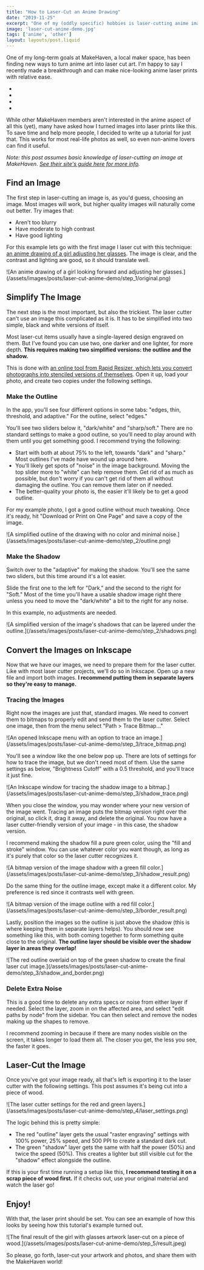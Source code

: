 ```yaml
---
title: "How to Laser-Cut an Anime Drawing"
date: "2019-11-25"
excerpt: "One of my (oddly specific) hobbies is laser-cutting anime images. A few MakeHaven members have been curious how, so I wrote a tutorial on making your own."
image: 'laser-cut-anime-demo.jpg'
tags: ['anime', 'other']
layout: layouts/post.liquid
---
```


One of my long-term goals at MakeHaven, a local maker space, has been finding new ways to turn anime art into laser cut art. I'm happy to say I recently made a breakthrough and can make nice-looking anime laser prints with relative ease.

<ul class="flex mb-2 flex-row flex-wrap flex-align-center flex-justify-around list-reset">
  <li class="width-50 sm--width-25 p-1 mb-0">
    <img src="/assets/images/posts/laser-cut-anime-demo/examples/1.jpg" alt="" />
  </li>
  <li class="width-50 sm--width-25 p-1 mb-0">
    <img src="/assets/images/posts/laser-cut-anime-demo/examples/3.jpg" alt="" />
  </li>
  <li class="width-50 sm--width-25 p-1 mb-0">
    <img src="/assets/images/posts/laser-cut-anime-demo/examples/4.jpeg" alt="" />
  </li>
  <li class="width-50 sm--width-25 p-1 mb-0">
    <img src="/assets/images/posts/laser-cut-anime-demo/examples/5.jpeg" alt="" />
  </li>
</ul>

While other MakeHaven members aren't interested in the anime aspect of all this (yet), many have asked how I turned images into laser prints like this. To save time and help more people, I decided to write up a tutorial for just that. This works for most real-life photos as well, so even non-anime lovers can find it useful.

_Note: this post assumes basic knowledge of laser-cutting an image at MakeHaven. [See their site's guide here for more info](https://www.makehaven.org/i/424)._

## Find an Image

The first step in laser-cutting an image is, as you'd guess, choosing an image. Most images will work, but higher quality images will naturally come out better. Try images that:

- Aren't too blurry
- Have moderate to high contrast
- Have good lighting

For this example lets go with the first image I laser cut with this technique: [an anime drawing of a girl adjusting her glasses](https://safebooru.org/index.php?page=post&s=view&id=2444294). The image is clear, and the contrast and lighting are good, so it should translate well.

<span class="block mx-auto sm--width-50">
 ![An anime drawing of a girl looking forward and adjusting her glasses.](/assets/images/posts/laser-cut-anime-demo/step_1/original.png)
</span>

## Simplify The Image

The next step is the most important, but also the trickiest. The laser cutter can't use an image this complicated as it is. It has to be simplified into two simple, black and white versions of itself.

Most laser-cut items usually have a single-layered design engraved on them. But I've found you can use two, one darker and one lighter, for more depth. **This requires making two simplified versions: the outline and the shadow.**

This is done with [an online tool from Rapid Resizer, which lets you convert photographs into stenciled versions of themselves](https://online.rapidresizer.com/photograph-to-pattern.php). Open it up, load your photo, and create two copies under the following settings.

### Make the Outline

In the app, you'll see four different options in some tabs: "edges, thin, threshold, and adaptive." For the outline, select "edges."

You'll see two sliders below it, "dark/white" and "sharp/soft." There are no standard settings to make a good outline, so you'll need to play around with them until you get something good. I recommend trying the following:

- Start with both at about 75% to the left, towards "dark" and "sharp." Most outlines I've made have wound up around here.
- You'll likely get spots of "noise" in the image background. Moving the top slider more to "white" can help remove them. Get rid of as much as possible, but don't worry if you can't get rid of them all without damaging the outline. You can remove them later on if needed.
- The better-quality your photo is, the easier it'll likely be to get a good outline.

For my example photo, I got a good outline without much tweaking. Once it's ready, hit "Download or Print on One Page" and save a copy of the image.

<span class="block mx-auto sm--width-75">
 ![A simplified outline of the drawing with no color and minimal noise.](/assets/images/posts/laser-cut-anime-demo/step_2/outline.png)
</span>

### Make the Shadow

Switch over to the "adaptive" for making the shadow. You'll see the same two sliders, but this time around it's a lot easier.

Slide the first one to the left for "Dark," and the second to the right for "Soft." Most of the time you'll have a usable shadow image right there unless you need to move the "dark/white" a bit to the right for any noise.

In this example, no adjustments are needed.

<span class="block mx-auto sm--width-75">
 ![A simplified version of the image's shadows that can be layered under the outline.](/assets/images/posts/laser-cut-anime-demo/step_2/shadows.png)
</span>

## Convert the Images on Inkscape

Now that we have our images, we need to prepare them for the laser cutter. Like with most laser cutter projects, we'll do so in Inkscape. Open up a new file and import both images. **I recommend putting them in separate layers so they're easy to manage.**

### Tracing the Images

Right now the images are just that, standard images. We need to convert them to bitmaps to properly edit and send them to the laser cutter. Select one image, then from the menu select "Path > Trace Bitmap..."

<span class="block mx-auto sm--width-50">
 ![An opened Inkscape menu with an option to trace an image.](/assets/images/posts/laser-cut-anime-demo/step_3/trace_bitmap.png)
</span>

You'll see a window like the one below pop up. There are lots of settings for how to trace the image, but we don't need most of them. Use the same settings as below, "Brightness Cutoff" with a 0.5 threshold, and you'll trace it just fine.

<span class="block mx-auto sm--width-75">
 ![An Inkscape window for tracing the shadow image to a bitmap.](/assets/images/posts/laser-cut-anime-demo/step_3/shadow_trace.png)
</span>

When you close the window, you may wonder where your new version of the image went. Tracing an image puts the bitmap version right over the original, so click it, drag it away, and delete the original. You now have a laser cutter-friendly version of your image - in this case, the shadow version.

I recommend making the shadow fill a pure green color, using the "fill and stroke" window. You can use whatever color you want though, as long as it's purely that color so the laser cutter recognizes it.

<span class="block mx-auto sm--width-75">
 ![A bitmap version of the image shadow with a green fill color.](/assets/images/posts/laser-cut-anime-demo/step_3/shadow_result.png)
</span>

Do the same thing for the outline image, except make it a different color. My preference is red since it contrasts well with green.

<span class="block mx-auto sm--width-75">
 ![A bitmap version of the image outline with a red fill color.](/assets/images/posts/laser-cut-anime-demo/step_3/border_result.png)
</span>

Lastly, position the images so the outline is just above the shadow (this is where keeping them in separate layers helps). You should now see something like this, with both coming together to form something quite close to the original. **The outline layer should be visible over the shadow layer in areas they overlap!**

<span class="block mx-auto sm--width-75">
 ![The red outline overlaid on top of the green shadow to create the final laser cut image.](/assets/images/posts/laser-cut-anime-demo/step_3/shadow_and_border.png)
</span>

### Delete Extra Noise

This is a good time to delete any extra specs or noise from either layer if needed. Select the layer, zoom in on the affected area, and select "edit paths by node" from the sidebar. You can then select and remove the nodes making up the shapes to remove.

I recommend zooming in because if there are many nodes visible on the screen, it takes longer to load them all. The closer you get, the less you see, the faster it goes.

## Laser-Cut the Image

Once you've got your image ready, all that's left is exporting it to the laser cutter with the following settings. This post assumes it's being cut into a piece of wood.

<span class="block mx-auto sm--width-50">
 ![The laser cutter settings for the red and green layers.](/assets/images/posts/laser-cut-anime-demo/step_4/laser_settings.png)
</span>

The logic behind this is pretty simple:

- The red "outline" layer gets the usual "raster engraving" settings with 100% power, 25% speed, and 500 PPI to create a standard dark cut.
- The green "shadow" layer gets the same with half the power (50%) and twice the speed (50%). This creates a lighter but still visible cut for the "shadow" effect alongside the outline.

If this is your first time running a setup like this, **I recommend testing it on a scrap piece of wood first.** If it checks out, use your original material and watch the laser go!

## Enjoy!

With that, the laser print should be set. You can see an example of how this looks by seeing how this tutorial's example turned out.

<span class="block mx-auto sm--width-50">
 ![The final result of the girl with glasses artwork laser-cut on a piece of wood.](/assets/images/posts/laser-cut-anime-demo/step_5/result.jpeg)
</span>

So please, go forth, laser-cut your artwork and photos, and share them with the MakeHaven world!
